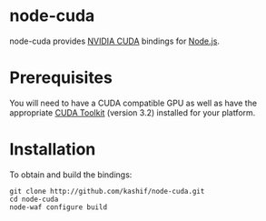 # node-cuda

node-cuda provides [NVIDIA CUDA](http://www.nvidia.com/object/cuda_home_new.html) bindings for [Node.js](http://nodejs.org/).

# Prerequisites

You will need to have a CUDA compatible GPU as well as have the appropriate [CUDA Toolkit](http://developer.nvidia.com/object/cuda_3_2_downloads.html) (version 3.2) installed for your platform.

# Installation

To obtain and build the bindings:

    git clone http://github.com/kashif/node-cuda.git
    cd node-cuda
    node-waf configure build
